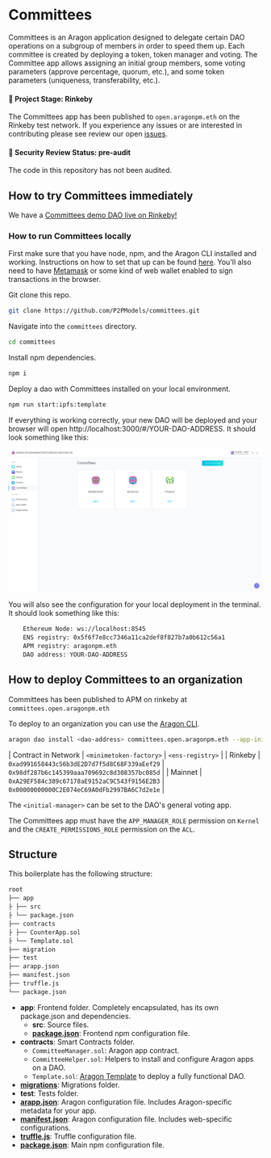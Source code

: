 # Committees

Committees is an Aragon application designed to delegate certain DAO operations on a subgroup of members in order to speed them up. Each committee is created by deploying a token, token manager and voting. The Committee app allows assigning an initial group members, some voting parameters (approve percentage, quorum, etc.), and some token parameters (uniqueness, transferability, etc.).

#### 🐲 Project Stage: Rinkeby

The Committees app has been published to `open.aragonpm.eth` on the Rinkeby test network. If you experience any issues or are interested in contributing please see review our open [issues](https://github.com/p2pmodels/committees/issues).

#### 🚨 Security Review Status: pre-audit

The code in this repository has not been audited.

## How to try Committees immediately

We have a [Committees demo DAO live on Rinkeby!](https://rinkeby.aragon.org/#/trycommittees/)

### How to run Committees locally

First make sure that you have node, npm, and the Aragon CLI installed and working. Instructions on how to set that up can be found [here](https://hack.aragon.org/docs/cli-intro.html). You'll also need to have [Metamask](https://metamask.io) or some kind of web wallet enabled to sign transactions in the browser.

Git clone this repo.

```sh
git clone https://github.com/P2PModels/committees.git
```

Navigate into the `committees` directory.

```sh
cd committees
```

Install npm dependencies.

```sh
npm i
```

Deploy a dao with Committees installed on your local environment.

```sh
npm run start:ipfs:template
```

If everything is working correctly, your new DAO will be deployed and your browser will open http://localhost:3000/#/YOUR-DAO-ADDRESS. It should look something like this:

![newly deployed dao with Committees](https://raw.githubusercontent.com/P2PModels/committees/master/app/public/meta/screenshot-1.png)

You will also see the configuration for your local deployment in the terminal. It should look something like this:

```sh
    Ethereum Node: ws://localhost:8545
    ENS registry: 0x5f6f7e8cc7346a11ca2def8f827b7a0b612c56a1
    APM registry: aragonpm.eth
    DAO address: YOUR-DAO-ADDRESS
```

## How to deploy Committees to an organization

Committees has been published to APM on rinkeby at `committees.open.aragonpm.eth`

To deploy to an organization you can use the [Aragon CLI](https://hack.aragon.org/docs/cli-intro.html).

```sh
aragon dao install <dao-address> committees.open.aragonpm.eth --app-init-args <minimetoken-factory> <ens-registry> <initial-manager>
```

| Contract in Network | `<minimetoken-factory>` | `<ens-registry>` |
| Rinkeby             | `0xad991658443c56b3dE2D7d7f5d8C68F339aEef29` | `0x98df287b6c145399aaa709692c8d308357bc085d` |
| Mainnet             | `0xA29EF584c389c67178aE9152aC9C543f9156E2B3` | `0x00000000000C2E074eC69A0dFb2997BA6C7d2e1e` |


The `<initial-manager>` can be set to the DAO's general voting app.

The Committees app must have the `APP_MANAGER_ROLE` permission on `Kernel` and the `CREATE_PERMISSIONS_ROLE` permission on the `ACL`.

## Structure

This boilerplate has the following structure:

```md
root
├── app
├ ├── src
├ └── package.json
├── contracts
├ ├── CounterApp.sol
├ └── Template.sol
├── migration
├── test
├── arapp.json
├── manifest.json
├── truffle.js
└── package.json
```

- **app**: Frontend folder. Completely encapsulated, has its own package.json and dependencies.
  - **src**: Source files.
  - [**package.json**](https://docs.npmjs.com/creating-a-package-json-file): Frontend npm configuration file.
- **contracts**: Smart Contracts folder.
  - `CommitteeManager.sol`: Aragon app contract.
  - `CommitteeHelper.sol`: Helpers to install and configure Aragon apps on a DAO.
  - `Template.sol`: [Aragon Template](https://hack.aragon.org/docs/templates-intro) to deploy a fully functional DAO.
- [**migrations**](https://truffleframework.com/docs/truffle/getting-started/running-migrations): Migrations folder.
- **test**: Tests folder.
- [**arapp.json**](https://hack.aragon.org/docs/cli-global-confg#the-arappjson-file): Aragon configuration file. Includes Aragon-specific metadata for your app.
- [**manifest.json**](https://hack.aragon.org/docs/cli-global-confg#the-manifestjson-file): Aragon configuration file. Includes web-specific configurations.
- [**truffle.js**](https://truffleframework.com/docs/truffle/reference/configuration): Truffle configuration file.
- [**package.json**](https://docs.npmjs.com/creating-a-package-json-file): Main npm configuration file.

